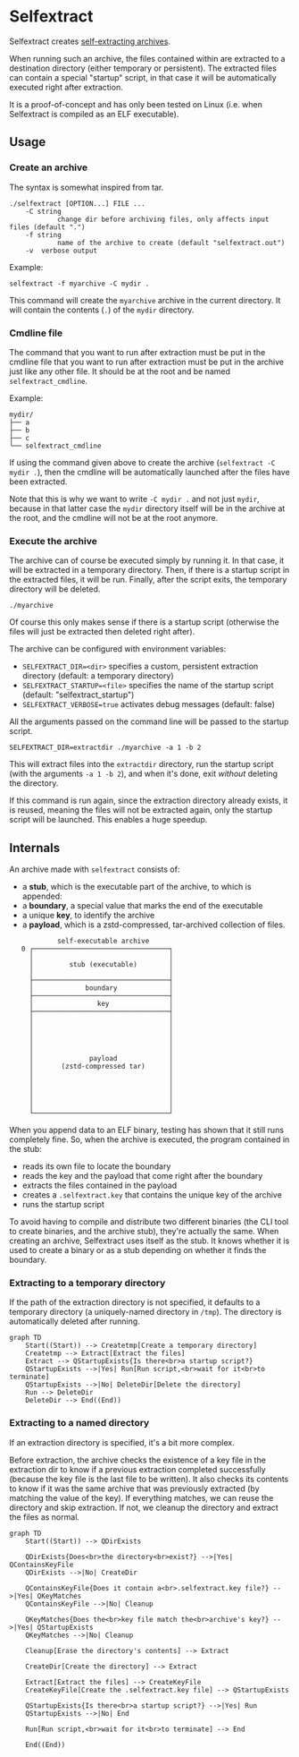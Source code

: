 # Selfextract

Selfextract creates [self-extracting
archives](https://en.wikipedia.org/wiki/Self-extracting_archive).

When running such an archive, the files contained within are extracted to a
destination directory (either temporary or persistent). The extracted files can
contain a special "startup" script, in that case it will be automatically
executed right after extraction.

It is a proof-of-concept and has only been tested on Linux (i.e. when
Selfextract is compiled as an ELF executable).

## Usage

### Create an archive

The syntax is somewhat inspired from tar.

    ./selfextract [OPTION...] FILE ...
        -C string
                change dir before archiving files, only affects input files (default ".")
        -f string
                name of the archive to create (default "selfextract.out")
        -v  verbose output

Example:

    selfextract -f myarchive -C mydir .

This command will create the `myarchive` archive in the current directory. It
will contain the contents (`.`) of the `mydir` directory.

### Cmdline file

The command that you want to run after extraction must be put in the cmdline file
that you want to run after extraction must be put in the archive just like any other file.
It should be at the root and be named `selfextract_cmdline`.

Example:

    mydir/
    ├── a
    ├── b
    ├── c
    └── selfextract_cmdline

If using the command given above to create the archive
(`selfextract -C mydir .`), then the cmdline will be automatically
launched after the files have been extracted.

Note that this is why we want to write `-C mydir .` and not just `mydir`,
because in that latter case the `mydir` directory itself will be in the archive
at the root, and the cmdline will not be at the root anymore.

### Execute the archive

The archive can of course be executed simply by running it. In that case, it
will be extracted in a temporary directory. Then, if there is a startup script
in the extracted files, it will be run. Finally, after the script exits, the
temporary directory will be deleted.

    ./myarchive

Of course this only makes sense if there is a startup script (otherwise the
files will just be extracted then deleted right after).

The archive can be configured with environment variables:

-   `SELFEXTRACT_DIR=<dir>` specifies a custom, persistent extraction directory
    (default: a temporary directory)
-   `SELFEXTRACT_STARTUP=<file>` specifies the name of the startup script
    (default: "selfextract_startup")
-   `SELFEXTRACT_VERBOSE=true` activates debug messages (default: false)

All the arguments passed on the command line will be passed to the startup
script.

    SELFEXTRACT_DIR=extractdir ./myarchive -a 1 -b 2

This will extract files into the `extractdir` directory, run the startup script
(with the arguments `-a 1 -b 2`), and when it's done, exit *without* deleting
the directory.

If this command is run again, since the extraction directory already exists, it
is reused, meaning the files will not be extracted again, only the startup
script will be launched. This enables a huge speedup.

## Internals

An archive made with `selfextract` consists of:

-   a **stub**, which is the executable part of the archive, to which is
    appended:
-   a **boundary**, a special value that marks the end of the executable
-   a unique **key**, to identify the archive
-   a **payload**, which is a zstd-compressed, tar-archived collection of files.

```
            self-executable archive
   0 ┌──────────────────────────────────┐
     │                                  │
     │         stub (executable)        │
     │                                  │
     ├──────────────────────────────────┤
     │             boundary             │
     ├──────────────────────────────────┤
     │                key               │
     ├──────────────────────────────────┤
     │                                  │
     │                                  │
     │                                  │
     │                                  │
     │                                  │
     │              payload             │
     │       (zstd-compressed tar)      │
     │                                  │
     │                                  │
     │                                  │
     │                                  │
     │                                  │
     └──────────────────────────────────┘
```

When you append data to an ELF binary, testing has shown that it still runs
completely fine. So, when the archive is executed, the program contained in the
stub:

-   reads its own file to locate the boundary
-   reads the key and the payload that come right after the boundary
-   extracts the files contained in the payload
-   creates a `.selfextract.key` that contains the unique key of the archive
-   runs the startup script

To avoid having to compile and distribute two different binaries (the CLI tool
to create binaries, and the archive stub), they're actually the same. When
creating an archive, Selfextract uses itself as the stub. It knows whether it is
used to create a binary or as a stub depending on whether it finds the boundary.

### Extracting to a temporary directory

If the path of the extraction directory is not specified, it defaults to a
temporary directory (a uniquely-named directory in `/tmp`). The directory is
automatically deleted after running.

```mermaid
graph TD
    Start((Start)) --> Createtmp[Create a temporary directory]
    Createtmp --> Extract[Extract the files]
    Extract --> QStartupExists{Is there<br>a startup script?}
    QStartupExists -->|Yes| Run[Run script,<br>wait for it<br>to terminate]
    QStartupExists -->|No| DeleteDir[Delete the directory]
    Run --> DeleteDir
    DeleteDir --> End((End))
```

### Extracting to a named directory

If an extraction directory is specified, it's a bit more complex.

Before extraction, the archive checks the existence of a key file in the
extraction dir to know if a previous extraction completed successfully (because
the key file is the last file to be written). It also checks its contents to
know if it was the same archive that was previously extracted (by matching the
value of the key). If everything matches, we can reuse the directory and skip
extraction. If not, we cleanup the directory and extract the files as normal.

```mermaid
graph TD
    Start((Start)) --> QDirExists

    QDirExists{Does<br>the directory<br>exist?} -->|Yes| QContainsKeyFile
    QDirExists -->|No| CreateDir

    QContainsKeyFile{Does it contain a<br>.selfextract.key file?} -->|Yes| QKeyMatches
    QContainsKeyFile -->|No| Cleanup

    QKeyMatches{Does the<br>key file match the<br>archive's key?} -->|Yes| QStartupExists
    QKeyMatches -->|No| Cleanup

    Cleanup[Erase the directory's contents] --> Extract

    CreateDir[Create the directory] --> Extract

    Extract[Extract the files] --> CreateKeyFile
    CreateKeyFile[Create the .selfextract.key file] --> QStartupExists

    QStartupExists{Is there<br>a startup script?} -->|Yes| Run
    QStartupExists -->|No| End

    Run[Run script,<br>wait for it<br>to terminate] --> End

    End((End))
```
